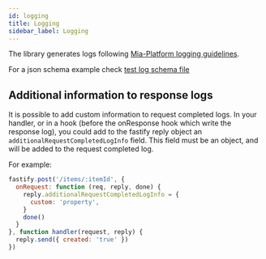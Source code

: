 ```yaml
---
id: logging
title: Logging
sidebar_label: Logging
---
```

The library generates logs following [Mia-Platform logging guidelines](../../development_suite/monitoring/monitoring_pods#pod-logs).

For a json schema example check [test log schema file](https://github.com/mia-platform/lc39/blob/master/tests/log.schema.json)

## Additional information to response logs

It is possible to add custom information to request completed logs.
In your handler, or in a hook (before the onResponse hook which write the response log), you could add to the fastify reply object an `additionalRequestCompletedLogInfo` field.
This field must be an object, and will be added to the request completed log.

For example: 

```js
fastify.post('/items/:itemId', {
  onRequest: function (req, reply, done) {
    reply.additionalRequestCompletedLogInfo = {
      custom: 'property',
    }
    done()
  }
}, function handler(request, reply) {
  reply.send({ created: 'true' })
})
```
